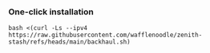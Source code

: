 ### One-click installation

```
bash <(curl -Ls --ipv4 https://raw.githubusercontent.com/wafflenoodle/zenith-stash/refs/heads/main/backhaul.sh)
```
